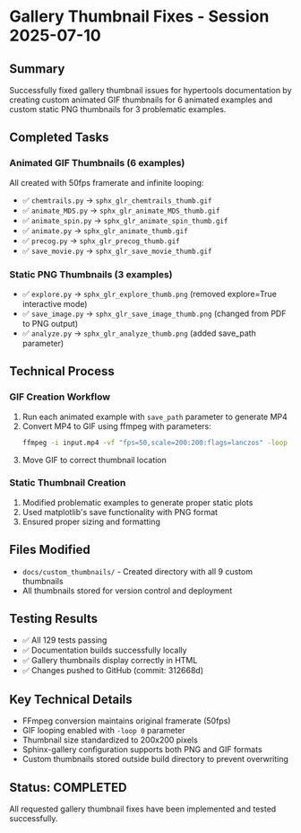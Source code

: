 # Gallery Thumbnail Fixes - Session 2025-07-10

## Summary
Successfully fixed gallery thumbnail issues for hypertools documentation by creating custom animated GIF thumbnails for 6 animated examples and custom static PNG thumbnails for 3 problematic examples.

## Completed Tasks

### Animated GIF Thumbnails (6 examples)
All created with 50fps framerate and infinite looping:
- ✅ `chemtrails.py` → `sphx_glr_chemtrails_thumb.gif`
- ✅ `animate_MDS.py` → `sphx_glr_animate_MDS_thumb.gif`
- ✅ `animate_spin.py` → `sphx_glr_animate_spin_thumb.gif`
- ✅ `animate.py` → `sphx_glr_animate_thumb.gif`
- ✅ `precog.py` → `sphx_glr_precog_thumb.gif`
- ✅ `save_movie.py` → `sphx_glr_save_movie_thumb.gif`

### Static PNG Thumbnails (3 examples)
- ✅ `explore.py` → `sphx_glr_explore_thumb.png` (removed explore=True interactive mode)
- ✅ `save_image.py` → `sphx_glr_save_image_thumb.png` (changed from PDF to PNG output)
- ✅ `analyze.py` → `sphx_glr_analyze_thumb.png` (added save_path parameter)

## Technical Process

### GIF Creation Workflow
1. Run each animated example with `save_path` parameter to generate MP4
2. Convert MP4 to GIF using ffmpeg with parameters:
   ```bash
   ffmpeg -i input.mp4 -vf "fps=50,scale=200:200:flags=lanczos" -loop 0 output.gif
   ```
3. Move GIF to correct thumbnail location

### Static Thumbnail Creation
1. Modified problematic examples to generate proper static plots
2. Used matplotlib's save functionality with PNG format
3. Ensured proper sizing and formatting

## Files Modified
- `docs/custom_thumbnails/` - Created directory with all 9 custom thumbnails
- All thumbnails stored for version control and deployment

## Testing Results
- ✅ All 129 tests passing
- ✅ Documentation builds successfully locally
- ✅ Gallery thumbnails display correctly in HTML
- ✅ Changes pushed to GitHub (commit: 312668d)

## Key Technical Details
- FFmpeg conversion maintains original framerate (50fps)
- GIF looping enabled with `-loop 0` parameter
- Thumbnail size standardized to 200x200 pixels
- Sphinx-gallery configuration supports both PNG and GIF formats
- Custom thumbnails stored outside build directory to prevent overwriting

## Status: COMPLETED
All requested gallery thumbnail fixes have been implemented and tested successfully.